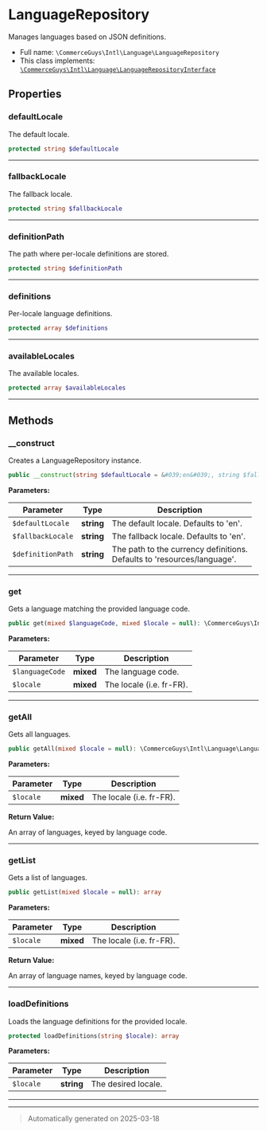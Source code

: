 
# LanguageRepository

Manages languages based on JSON definitions.



* Full name: `\CommerceGuys\Intl\Language\LanguageRepository`
* This class implements:
[`\CommerceGuys\Intl\Language\LanguageRepositoryInterface`](./LanguageRepositoryInterface.md)



## Properties


### defaultLocale

The default locale.

```php
protected string $defaultLocale
```






***

### fallbackLocale

The fallback locale.

```php
protected string $fallbackLocale
```






***

### definitionPath

The path where per-locale definitions are stored.

```php
protected string $definitionPath
```






***

### definitions

Per-locale language definitions.

```php
protected array $definitions
```






***

### availableLocales

The available locales.

```php
protected array $availableLocales
```






***

## Methods


### __construct

Creates a LanguageRepository instance.

```php
public __construct(string $defaultLocale = &#039;en&#039;, string $fallbackLocale = &#039;en&#039;, string $definitionPath = null): mixed
```








**Parameters:**

| Parameter | Type | Description |
|-----------|------|-------------|
| `$defaultLocale` | **string** | The default locale. Defaults to &#039;en&#039;. |
| `$fallbackLocale` | **string** | The fallback locale. Defaults to &#039;en&#039;. |
| `$definitionPath` | **string** | The path to the currency definitions.<br />Defaults to &#039;resources/language&#039;. |





***

### get

Gets a language matching the provided language code.

```php
public get(mixed $languageCode, mixed $locale = null): \CommerceGuys\Intl\Language\Language
```








**Parameters:**

| Parameter | Type | Description |
|-----------|------|-------------|
| `$languageCode` | **mixed** | The language code. |
| `$locale` | **mixed** | The locale (i.e. fr-FR). |





***

### getAll

Gets all languages.

```php
public getAll(mixed $locale = null): \CommerceGuys\Intl\Language\Language[]
```








**Parameters:**

| Parameter | Type | Description |
|-----------|------|-------------|
| `$locale` | **mixed** | The locale (i.e. fr-FR). |


**Return Value:**

An array of languages, keyed by language code.




***

### getList

Gets a list of languages.

```php
public getList(mixed $locale = null): array
```








**Parameters:**

| Parameter | Type | Description |
|-----------|------|-------------|
| `$locale` | **mixed** | The locale (i.e. fr-FR). |


**Return Value:**

An array of language names, keyed by language code.




***

### loadDefinitions

Loads the language definitions for the provided locale.

```php
protected loadDefinitions(string $locale): array
```








**Parameters:**

| Parameter | Type | Description |
|-----------|------|-------------|
| `$locale` | **string** | The desired locale. |





***


***
> Automatically generated on 2025-03-18

